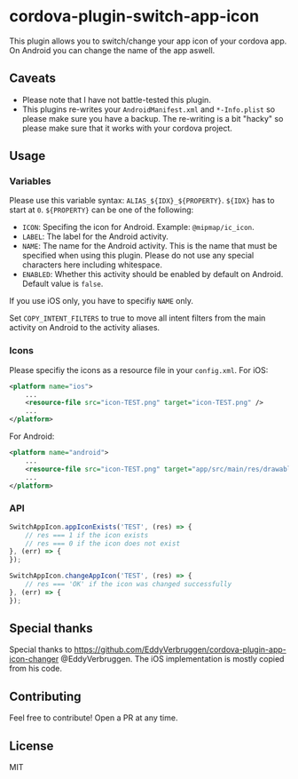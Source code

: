 # cordova-plugin-switch-app-icon
This plugin allows you to switch/change your app icon of your cordova app. On Android you can change the name of the app aswell.

## Caveats
* Please note that I have not battle-tested this plugin.
* This plugins re-writes your `AndroidManifest.xml` and `*-Info.plist` so please make sure you have a backup. The re-writing is a bit "hacky" so please make sure that it works with your cordova project.

## Usage
### Variables
Please use this variable syntax: `ALIAS_${IDX}_${PROPERTY}`. `${IDX}` has to start at `0`. `${PROPERTY}` can be one of the following:
* `ICON`: Specifing the icon for Android. Example: `@mipmap/ic_icon`.
* `LABEL`: The label for the Android activity.
* `NAME`: The name for the Android activity. This is the name that must be specified when using this plugin. Please do not use any special characters here including whitespace.
* `ENABLED`: Whether this activity should be enabled by default on Android. Default value is `false`.

If you use iOS only, you have to specifiy `NAME` only.

Set `COPY_INTENT_FILTERS` to true to move all intent filters from the main activity on Android to the activity aliases.
### Icons
Please specifiy the icons as a resource file in your `config.xml`. For iOS:
```xml
<platform name="ios">
    ...
    <resource-file src="icon-TEST.png" target="icon-TEST.png" />
    ...
</platform>
```
For Android:
```xml
<platform name="android">
    ...
    <resource-file src="icon-TEST.png" target="app/src/main/res/drawable-mdpi/icon_TEST.png" />
    ...
</platform>
```
### API
```javascript
SwitchAppIcon.appIconExists('TEST', (res) => {
    // res === 1 if the icon exists
    // res === 0 if the icon does not exist
}, (err) => {
});
```
```javascript
SwitchAppIcon.changeAppIcon('TEST', (res) => {
    // res === 'OK' if the icon was changed successfully
}, (err) => {
});
```
## Special thanks
Special thanks to https://github.com/EddyVerbruggen/cordova-plugin-app-icon-changer @EddyVerbruggen. The iOS implementation is mostly copied from his code.

## Contributing
Feel free to contribute! Open a PR at any time.

## License
MIT